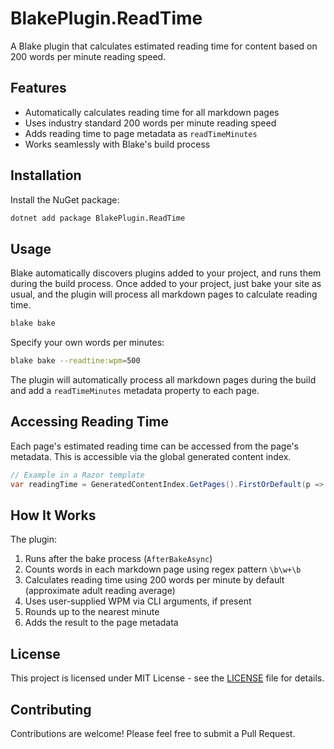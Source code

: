 # BlakePlugin.ReadTime

A Blake plugin that calculates estimated reading time for content based on 200 words per minute reading speed.

## Features

- Automatically calculates reading time for all markdown pages
- Uses industry standard 200 words per minute reading speed
- Adds reading time to page metadata as `readTimeMinutes`
- Works seamlessly with Blake's build process

## Installation

Install the NuGet package:

```bash
dotnet add package BlakePlugin.ReadTime
```

## Usage

Blake automatically discovers plugins added to your project, and runs them during the build process. Once added to your project, just bake your site as usual, and the plugin will process all markdown pages to calculate reading time.

```bash
blake bake
```

Specify your own words per minutes:

```bash
blake bake --readtine:wpm=500
```

The plugin will automatically process all markdown pages during the build and add a `readTimeMinutes` metadata property to each page.

## Accessing Reading Time

Each page's estimated reading time can be accessed from the page's metadata. This is accessible via the global generated content index.

```csharp
// Example in a Razor template
var readingTime = GeneratedContentIndex.GetPages().FirstOrDefault(p => p.Slug == "your-page-slug")?.Metadata["readTimeMinutes"];
```

## How It Works

The plugin:

1. Runs after the bake process (`AfterBakeAsync`)
2. Counts words in each markdown page using regex pattern `\b\w+\b`
3. Calculates reading time using 200 words per minute by default (approximate adult reading average)
4. Uses user-supplied WPM via CLI arguments, if present
5. Rounds up to the nearest minute
6. Adds the result to the page metadata

## License

This project is licensed under MIT License - see the [LICENSE](LICENSE) file for details.

## Contributing

Contributions are welcome! Please feel free to submit a Pull Request.
